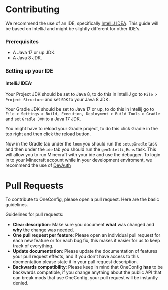 # Contributing
We recommend the use of an IDE, specifically [IntelliJ IDEA](https://www.jetbrains.com/idea/). This guide will be based on IntelliJ and might be slightly different for other IDE's.

### Prerequisites
- A Java 17 or up JDK.
- A Java 8 JDK.

### Setting up your IDE

#### IntelliJ IDEA:
Your Project JDK should be set to Java 8, to do this in IntelliJ go to `File > Project Structure` and set `SDK` to your Java 8 JDK.

Your Gradle JDK should be set to Java 17 or up, to do this in Intellij go to `File > Settings > Build, Execution, Deployment > Build Tools > Gradle` and set `Gradle JVM` to a Java 17 JDK.

You might have to reload your Gradle project, to do this click Gradle in the top right and then click the reload button.

Now in the Gradle tab under the `loom` you should run the `setupGradle` task and then under the `ide` tab you should run the `genIntellijRuns` task.
This will allow you to run Minecraft with your ide and use the debugger. 
To login in to your Minecraft account while in your development enviroment, we recommend the use of [DevAuth](https://github.com/DJtheRedstoner/DevAuth)

# Pull Requests
To contribute to OneConfig, please open a pull request. Here are the basic guidelines.

Guidelines for pull requests:
- **Clear description**: Make sure you document **what** was changed and **why** the change was needed.
- **One pull request per feature**: Please open an individual pull request for each new feature or for each bug fix, this makes it easier for us to keep track of everything.
- **Update documentation**: Please update the documentation of features your pull request effects, and if you don't have access to this docmentation please state it in your pull request description.
- **Backwards compatibility**: Please keep in mind that OneConfig **has** to be backwards compatible, if you change anything about the public API that can break mods that use OneConfig, your pull request will be instantly denied.
